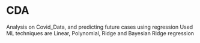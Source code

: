 # CDA
Analysis on Covid_Data, and predicting future cases using regression
Used ML techniques are Linear, Polynomial, Ridge and Bayesian Ridge regression

